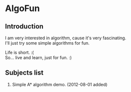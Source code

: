 AlgoFun
=======
Introduction
------------
I am very interested in algorithm, cause it's very fascinating.  
I'll just try some simple algorithms for fun.

Life is short. :(  
So... live and learn, just for fun. :)

Subjects list
------------
1. Simple A\* algorithm demo. (2012-08-01 added)


